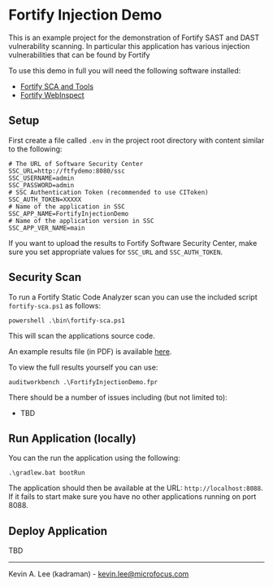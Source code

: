 # Fortify Injection Demo

This is an example project for the demonstration of Fortify SAST and DAST vulnerability scanning. In particular
this application has various injection vulnerabilities that can be found by Fortify

To use this demo in full you will need the following software installed:

* [Fortify SCA and Tools](https://www.microfocus.com/en-us/cyberres/application-security/static-code-analyzer)
* [Fortify WebInspect](https://www.microfocus.com/en-us/cyberres/application-security/webinspect)  

Setup
-----

First create a file called `.env` in the project root directory with content similar to the following:

```
# The URL of Software Security Center
SSC_URL=http://ftfydemo:8080/ssc
SSC_USERNAME=admin
SSC_PASSWORD=admin
# SSC Authentication Token (recommended to use CIToken)
SSC_AUTH_TOKEN=XXXXX
# Name of the application in SSC
SSC_APP_NAME=FortifyInjectionDemo
# Name of the application version in SSC
SSC_APP_VER_NAME=main
```

If you want to upload the results to Fortify Software Security Center, make sure you set
appropriate values for `SSC_URL` and `SSC_AUTH_TOKEN`.

Security Scan
-------------

To run a Fortify Static Code Analyzer scan you can use the included script `fortify-sca.ps1` as follows:

```
powershell .\bin\fortify-sca.ps1
```

This will scan the applications source code.

An example results file (in PDF) is available [here](samples/FortifyWebAppDemo.pdf).

To view the full results yourself you can use:

```
auditworkbench .\FortifyInjectionDemo.fpr
```

There should be a number of issues including (but not limited to):

- TBD

Run Application (locally)
-------------------------

You can the run the application using the following:

```
.\gradlew.bat bootRun
```

The application should then be available at the URL: `http://localhost:8088`. If it fails to start make sure you have
no other applications running on port 8088.


Deploy Application
------------------

TBD

---

Kevin A. Lee (kadraman) - kevin.lee@microfocus.com
